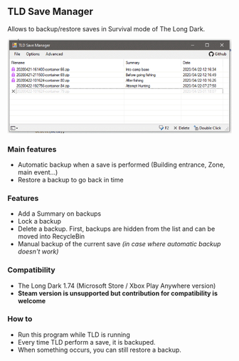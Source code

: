 ## TLD Save Manager

Allows to backup/restore saves in Survival mode of The Long Dark.

![alt text](images/main.gif)

### Main features

- Automatic backup when a save is performed (Building entrance, Zone, main event...)
- Restore a backup to go back in time

### Features

- Add a Summary on backups
- Lock a backup
- Delete a backup. First, backups are hidden from the list and can be moved into RecycleBin
- Manual backup of the current save *(in case where automatic backup doesn't work)*

### Compatibility

- The Long Dark 1.74 (Microsoft Store / Xbox Play Anywhere version) 
- **Steam version is unsupported but contribution for compatibility is welcome**

### How to

- Run this program while TLD is running
- Every time TLD perform a save, it is backuped.
- When something occurs, you can still restore a backup.

